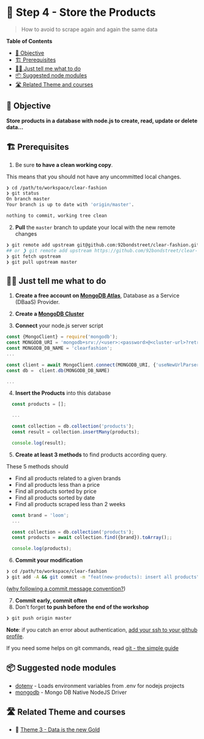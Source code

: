 # 💽 Step 4 - Store the Products

> How to avoid to scrape again and again the same data

<!-- START doctoc generated TOC please keep comment here to allow auto update -->
<!-- DON'T EDIT THIS SECTION, INSTEAD RE-RUN doctoc TO UPDATE -->
**Table of Contents**

- [🎯 Objective](#-objective)
- [🏗 Prerequisites](#%F0%9F%8F%97-prerequisites)
- [👩‍💻 Just tell me what to do](#%E2%80%8D-just-tell-me-what-to-do)
- [📦 Suggested node modules](#-suggested-node-modules)
- [🛣️ Related Theme and courses](#-related-theme-and-courses)

<!-- END doctoc generated TOC please keep comment here to allow auto update -->


## 🎯 Objective

**Store products in a database with node.js to create, read, update or delete data...**

## 🏗 Prerequisites

1. Be sure **to have a clean working copy**.

This means that you should not have any uncommitted local changes.

```sh
❯ cd /path/to/workspace/clear-fashion
❯ git status
On branch master
Your branch is up to date with 'origin/master'.

nothing to commit, working tree clean
```

2. **Pull** the `master` branch to update your local with the new remote changes

```sh
❯ git remote add upstream git@github.com:92bondstreet/clear-fashion.git
## or ❯ git remote add upstream https://github.com/92bondstreet/clear-fashion
❯ git fetch upstream
❯ git pull upstream master
```


## 👩‍💻 Just tell me what to do

1. **Create a free account on [MongoDB Atlas](https://www.mongodb.com/cloud/atlas)**, Database as a Service (DBaaS) Provider.

2. **Create a [MongoDB Cluster](https://docs.atlas.mongodb.com/tutorial/create-new-cluster/)**

3. **Connect** your node.js server script

```js
const {MongoClient} = require('mongodb');
const MONGODB_URI = 'mongodb+srv://<user>:<password>@<cluster-url>?retryWrites=true&writeConcern=majority';
const MONGODB_DB_NAME = 'clearfashion';
...

const client = await MongoClient.connect(MONGODB_URI, {'useNewUrlParser': true});
const db =  client.db(MONGODB_DB_NAME)

...

```

4. **Insert the Products** into this database


```js
  const products = [];

  ...

  const collection = db.collection('products');
  const result = collection.insertMany(products);

  console.log(result);
```

5. **Create at least 3 methods** to find products according query.

These 5 methods should

- Find all products related to a given brands
- Find all products less than a price
- Find all products sorted by price
- Find all products sorted by date
- Find all products scraped less than 2 weeks


```js
  const brand = 'loom';
  ...

  const collection = db.collection('products');
  const products = await collection.find({brand}).toArray();;

  console.log(products);
```


6.  **Commit your modification**

```sh
❯ cd /path/to/workspace/clear-fashion
❯ git add -A && git commit -m "feat(new-products): insert all products"
```

([why following a commit message convention?](https://dev.to/chrissiemhrk/git-commit-message-5e21))

7. **Commit early, commit often**
8. Don't forget **to push before the end of the workshop**

```sh
❯ git push origin master
```

**Note**: if you catch an error about authentication, [add your ssh to your github profile](https://help.github.com/articles/connecting-to-github-with-ssh/).

If you need some helps on git commands, read [git - the simple guide](http://rogerdudler.github.io/git-guide/)

## 📦 Suggested node modules

- [dotenv](https://www.npmjs.com/package/dotenv) - Loads environment variables from .env for nodejs projects
- [mongodb](https://www.npmjs.com/package/mongodb) - Mongo DB Native NodeJS Driver


## 🛣️ Related Theme and courses

* 📡 [Theme 3 - Data is the new Gold](https://github.com/92bondstreet/javascript-empire/blob/master/themes/3.md)
